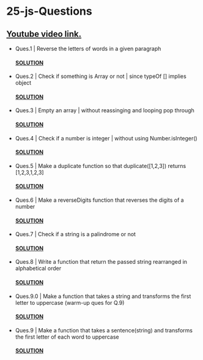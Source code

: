 # 25-js-Questions
## [Youtube video link.](https://youtu.be/qJGR9lLcRc0?si=suEvLO_KwUCaFDJL)

* Ques.1 | Reverse the letters of words in a given paragraph
  #### [SOLUTION](/index.js#L4-L10)

* Ques.2 | Check if something is Array or not | since typeOf [] implies object
  #### [SOLUTION](/index.js#L16-L19)

* Ques.3 | Empty an array | without reassinging and looping pop through
  #### [SOLUTION](/index.js#L25-L28)

* Ques.4 | Check if a number is integer | without using Number.isInteger()
  #### [SOLUTION](/index.js#L34-L39)

* Ques.5 | Make a duplicate function so that duplicate([1,2,3]) returns [1,2,3,1,2,3]
  #### [SOLUTION](/index.js#L45-L49)

* Ques.6 | Make a reverseDigits function that reverses the digits of a number
  #### [SOLUTION](/index.js#L54-L73)

* Ques.7 | Check if a string is a palindrome or not
  #### [SOLUTION](/index.js#L78-L82)

* Ques.8 | Write a function that return the passed string rearranged in alphabetical order
  #### [SOLUTION](/index.js#L88-L91)

* Ques.9.0 | Make a function that takes a string and transforms the first letter to uppercase (warm-up ques for Q.9)
  #### [SOLUTION](/index.js#L97-L102)

* Ques.9 | Make a function that takes a sentence(string) and transforms the first letter of each word to uppercase
  #### [SOLUTION](/index.js#L108-L115)